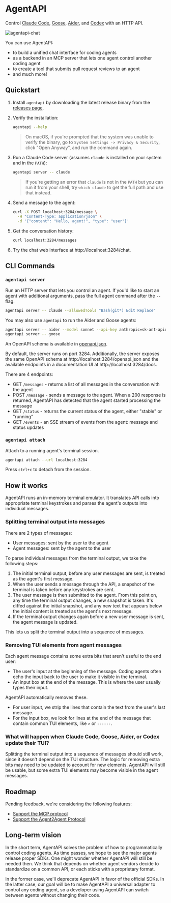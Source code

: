 # AgentAPI

Control [Claude Code](https://github.com/anthropics/claude-code), [Goose](https://github.com/block/goose), [Aider](https://github.com/Aider-AI/aider), and [Codex](https://github.com/openai/codex) with an HTTP API.

![agentapi-chat](https://github.com/user-attachments/assets/57032c9f-4146-4b66-b219-09e38ab7690d)


You can use AgentAPI:

- to build a unified chat interface for coding agents
- as a backend in an MCP server that lets one agent control another coding agent
- to create a tool that submits pull request reviews to an agent
- and much more!

## Quickstart

1. Install `agentapi` by downloading the latest release binary from the [releases page](https://github.com/coder/agentapi/releases).

1. Verify the installation:

   ```bash
   agentapi --help
   ```

   > On macOS, if you're prompted that the system was unable to verify the binary, go to `System Settings -> Privacy & Security`, click "Open Anyway", and run the command again.

1. Run a Claude Code server (assumes `claude` is installed on your system and in the `PATH`):

   ```bash
   agentapi server -- claude
   ```

   > If you're getting an error that `claude` is not in the `PATH` but you can run it from your shell, try `which claude` to get the full path and use that instead.

1. Send a message to the agent:

   ```bash
   curl -X POST localhost:3284/message \
     -H "Content-Type: application/json" \
     -d '{"content": "Hello, agent!", "type": "user"}'
   ```

1. Get the conversation history:

   ```bash
   curl localhost:3284/messages
   ```

1. Try the chat web interface at http://localhost:3284/chat.

## CLI Commands

### `agentapi server`

Run an HTTP server that lets you control an agent. If you'd like to start an agent with additional arguments, pass the full agent command after the `--` flag.

```bash
agentapi server -- claude --allowedTools "Bash(git*) Edit Replace"
```

You may also use `agentapi` to run the Aider and Goose agents:

```bash
agentapi server -- aider --model sonnet --api-key anthropic=sk-ant-apio3-XXX
agentapi server -- goose
```

An OpenAPI schema is available in [openapi.json](openapi.json).

By default, the server runs on port 3284. Additionally, the server exposes the same OpenAPI schema at http://localhost:3284/openapi.json and the available endpoints in a documentation UI at http://localhost:3284/docs.

There are 4 endpoints:

- GET `/messages` - returns a list of all messages in the conversation with the agent
- POST `/message` - sends a message to the agent. When a 200 response is returned, AgentAPI has detected that the agent started processing the message
- GET `/status` - returns the current status of the agent, either "stable" or "running"
- GET `/events` - an SSE stream of events from the agent: message and status updates

### `agentapi attach`

Attach to a running agent's terminal session.

```bash
agentapi attach --url localhost:3284
```

Press `ctrl+c` to detach from the session.

## How it works

AgentAPI runs an in-memory terminal emulator. It translates API calls into appropriate terminal keystrokes and parses the agent's outputs into individual messages.

### Splitting terminal output into messages

There are 2 types of messages:

- User messages: sent by the user to the agent
- Agent messages: sent by the agent to the user

To parse individual messages from the terminal output, we take the following steps:

1. The initial terminal output, before any user messages are sent, is treated as the agent's first message.
2. When the user sends a message through the API, a snapshot of the terminal is taken before any keystrokes are sent.
3. The user message is then submitted to the agent. From this point on, any time the terminal output changes, a new snapshot is taken. It's diffed against the initial snapshot, and any new text that appears below the initial content is treated as the agent's next message.
4. If the terminal output changes again before a new user message is sent, the agent message is updated.

This lets us split the terminal output into a sequence of messages.

### Removing TUI elements from agent messages

Each agent message contains some extra bits that aren't useful to the end user:

- The user's input at the beginning of the message. Coding agents often echo the input back to the user to make it visible in the terminal.
- An input box at the end of the message. This is where the user usually types their input.

AgentAPI automatically removes these.

- For user input, we strip the lines that contain the text from the user's last message.
- For the input box, we look for lines at the end of the message that contain common TUI elements, like `>` or `------`.

### What will happen when Claude Code, Goose, Aider, or Codex update their TUI?

Splitting the terminal output into a sequence of messages should still work, since it doesn't depend on the TUI structure. The logic for removing extra bits may need to be updated to account for new elements. AgentAPI will still be usable, but some extra TUI elements may become visible in the agent messages.

## Roadmap

Pending feedback, we're considering the following features:

- [Support the MCP protocol](https://github.com/coder/agentapi/issues/1)
- [Support the Agent2Agent Protocol](https://github.com/coder/agentapi/issues/2)

## Long-term vision

In the short term, AgentAPI solves the problem of how to programmatically control coding agents. As time passes, we hope to see the major agents release proper SDKs. One might wonder whether AgentAPI will still be needed then. We think that depends on whether agent vendors decide to standardize on a common API, or each sticks with a proprietary format.

In the former case, we'll deprecate AgentAPI in favor of the official SDKs. In the latter case, our goal will be to make AgentAPI a universal adapter to control any coding agent, so a developer using AgentAPI can switch between agents without changing their code.
